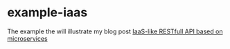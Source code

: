 # example-iaas
The example the will illustrate my blog post [IaaS-like RESTfull API based on microservices](http://blog.owulveryck.info/2015/11/10/iaas-like-restfull-api-based-on-microservices/)
